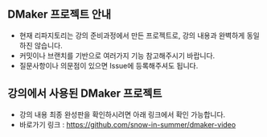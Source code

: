 ## DMaker 프로젝트 안내
* 현재 리파지토리는 강의 준비과정에서 만든 프로젝트로, 강의 내용과 완벽하게 동일하진 않습니다.
* 커밋이나 브랜치를 기반으로 여러가지 기능 참고해주시기 바랍니다.
* 질문사항이나 의문점이 있으면 Issue에 등록해주셔도 됩니다.

## 강의에서 사용된 DMaker 프로젝트
* 강의 내용 최종 완성판을 확인하시려면 아래 링크에서 확인 가능합니다.
* 바로가기 링크 : https://github.com/snow-in-summer/dmaker-video
